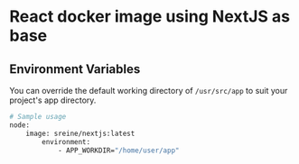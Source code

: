 # React docker image using NextJS as base

## Environment Variables

You can override the default working directory of ```/usr/src/app``` to suit your project's app directory.

```bash
# Sample usage
node:
    image: sreine/nextjs:latest
        environment:
            - APP_WORKDIR="/home/user/app"
```